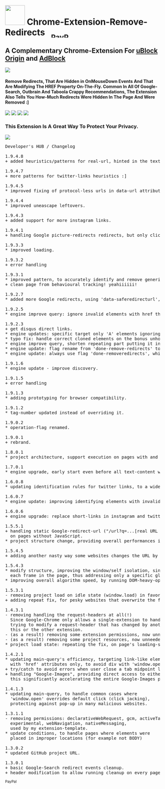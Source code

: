 <h1><img src="resources/icon.png" height="64" width="64"/> Chrome-Extension-Remove-Redirects &nbsp; <sub><a target="_blank" href="https://paypal.me/e1adkarak0" rel="nofollow"><img src="https://www.paypalobjects.com/webstatic/mktg/Logo/pp-logo-100px.png" width="60" height="16" border="0" alt="PayPal Donation"></a></sub></h1>

<h2>A Complementary Chrome-Extension For <a href="https://chrome.google.com/webstore/detail/cjpalhdlnbpafiamejdnhcphjbkeiagm">uBlock Origin</a> and <a href="https://chrome.google.com/webstore/detail/gighmmpiobklfepjocnamgkkbiglidom">AdBlock</a></h2>

<img src="resources/screenshot_1.png"/>

<h4>Remove Redirects, That Are Hidden in OnMouseDown Events And That Are Modifying The HREF Property On-The-Fly. Common In All Of Google-Search, Outbrain And Taboola Crappy Recommendations, The Extension Also Tells You How-Much Redirects Were Hidden In The Page And Were Removed :]</h4>

<img src="resources/screenshot_2.png"/>
<img src="resources/screenshot_3.png"/>
<img src="resources/screenshot_4.png"/>
<img src="resources/screenshot_5.png"/>

<h3>This Extension Is A Great Way To Protect Your Privacy.</h3>

<img src="resources/screenshot_6.png"/>

<pre>
Developer's HUB / Changelog

1.9.4.8
+ added heuristics/patterns for real-url, hinted in the text-content. since it is very risky it is for now only limited to t.co/ links in twitter.com domains.

1.9.4.7
+ more patterns for twitter-links heuristics :]

1.9.4.5
* improved fixing of protocol-less urls in data-url attributes.

1.9.4.4
* improved uneascape leftovers.

1.9.4.3
+ added support for more instagram links.

1.9.4.1
+ handling Google picture-redirects redirects, but only clicks, never resource-loading, since Google loads resources through safe HTTPS proxy, which is better- but I CAN FIX "click links".

1.9.3.3
* improved loading.

1.9.3.2
+ error handling

1.9.3.1
* improved pattern, to accurately identify and remove generic php-redirect plugin.
+ clean page from behavioural tracking! yeahiiiiii!

1.9.2.7
* added more Google redirects, using 'data-saferedirecturl', I might be reverting this one since it is used in gmail, and might actually be a valid way of protection, but then again so is proper antivirus, using opendns/google-dns and applying common-sense, so google do not have a valid point, ..really.. of modifying links in one's emails' body..

1.9.2.5
* engine improve query: ignore invalid elements with href that is not a real-url (such as onces starting with 'javascript:').

1.9.2.3
+ get disqus direct links.
* engine updates: specific target only 'A' elements ignoring other elements with href attributes.
* typo fix: handle correct cloned elements on the bonus unhook events part.
* engine improve query, shorten repeating part putting it in a 'glue' variable.
* engine update: flag rename from 'done-remove-redirects' to 'done-removeredirects' convention.
* engine update: always use flag 'done-removeredirects', which makes sure element handled once, only new elements rediscovered (which means javascript re-modified elements might not re-cured.. :/ but it will make the overall engine quicker to discover only new stuff!!).

1.9.1.6
* engine update - improve discovery.

1.9.1.5
+ error handling

1.9.1.3
* adding prototyping for browser compatibility.

1.9.1.2
* tag-number updated instead of overriding it.

1.9.0.2
* operation-flag renamed.

1.9.0.1
+ rebrand.

1.8.0.1
* project architecture, support execution on pages with and without JavaScript support, no code-duplication using the scope of the chrome-extension.

1.7.0.1
* engine upgrade, early start even before all text-content written (for large pages). including improved heuristics on every rule, especially for pages with no-javascript, and asynchronous code-block execution after DOM-nodes modifications.

1.6.0.8
* updating identification rules for twitter links, to a wider match, include a fix for URLs with a missing protocol.

1.6.0.7
* engine update: improving identifying elements with invalid-href attribute.

1.6.0.6
+ engine upgrade: replace short-links in instagram and twitter ("t.co/...") with real-links!

1.5.5.1
+ handling static Google-redirect-url ("/url?q=...[real URL here]...&...") used (usually)
  on pages without JavaScript.
* project structure change, providing overall performances improvement.

1.5.4.5
+ adding another nasty way some websites changes the URL by directly modifying window.location.

1.5.4.3
* modify structure, improving the window/self isolation, since the algorithm runs in
  each frame in the page, thus addressing only a specific global-scope.
* improving overall algorithm speed, by running DOM-heavy-operations on synchronously-pool.

1.5.3.1
- removing project load on idle state (window.load) in favor of end state (DOMContentLoaded) 
+ adding repeat fix, for pesky websites that overwrite the fix :]

1.4.3.1
- removing handling the request-headers at all(!)
  Since Google-Chrome only allows a single-extension to handle each header(s),
  trying to modify a request-header that has changed by another extension will either break
  this or the other extension.
- (as a result) removing some extension permissions, now unneeded.
- (as a result) removing some project resources, now unneeded.
* project load state: repeating the fix, on page's loading-states, for dynamic websites.

1.4.2.1
* updating main-query's efficiency, targeting link-like elements,
  with 'href' attributes only, to avoid div with 'window.open' actions.
+ try/catch to avoid errors when user close a tab midpoint loading, on header-modification phase.
+ handling "Google-Images", providing direct access to either original page or original image,
  this significantly accelerating the entire Google-Images page! hurrah!

1.4.1.3
* updating main-query, to handle common cases where 
  'window.open' overrides default click (click jacking),
  protecting against pop-up in many malicious websites.

1.3.1.1
- removing permissions: declarativeWebRequest, gcm, activeTab,
  experimental, webNavigation, nativeMessaging, 
  used by my extension-template.
* update conditions, to handle pages where elements were 
  placed in improper locations (for example not BODY)

1.3.0.2
* updated GitHub project URL.

1.3.0.1
+ basic Google-Search redirect events cleanup.
+ header modification to allow running cleanup on every page.
</pre>

<sub><a target="_blank" href="https://paypal.me/e1adkarak0" rel="nofollow"><img src="https://www.paypalobjects.com/webstatic/mktg/Logo/pp-logo-100px.png" width="60" height="16" border="0" alt="PayPal Donation"></a></sub>